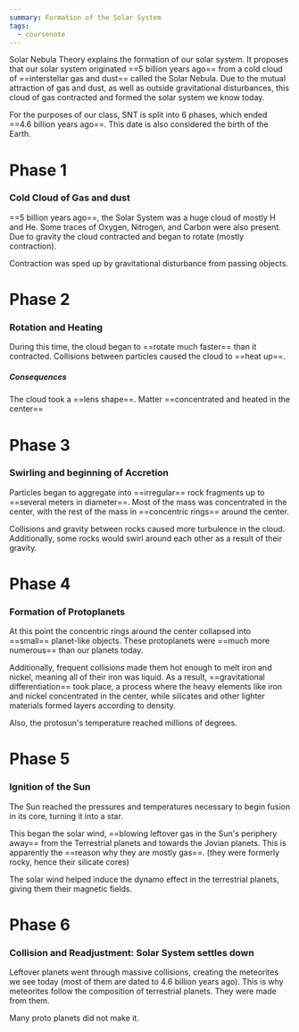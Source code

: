 ```yaml
---
summary: Formation of the Solar System
tags:
  - coursenote
---
```

Solar Nebula Theory explains the formation of our solar system. It proposes that our solar system originated ==5 billion years ago== from a cold cloud of ==interstellar gas and dust== called the Solar Nebula. Due to the mutual attraction of gas and dust, as well as outside gravitational disturbances, this cloud of gas contracted and formed the solar system we know today.

For the purposes of our class, SNT is split into 6 phases, which ended ==4.6 billion years ago==. This date is also considered the birth of the Earth.

# Phase 1
### Cold Cloud of Gas and dust
==5 billion years ago==, the Solar System was a huge cloud of mostly H and He. Some traces of Oxygen, Nitrogen, and Carbon were also present. Due to gravity the cloud contracted and began to rotate (mostly contraction).

Contraction was sped up by gravitational disturbance from passing objects.

# Phase 2
### Rotation and Heating
During this time, the cloud began to ==rotate much faster== than it contracted. Collisions between particles caused the cloud to ==heat up==.

##### Consequences
The cloud took a ==lens shape==.
Matter ==concentrated and heated in the center==

# Phase 3
### Swirling and beginning of Accretion
Particles began to aggregate into ==irregular== rock fragments up to ==several meters in diameter==. Most of the mass was concentrated in the center, with the rest of the mass in ==concentric rings== around the center.

Collisions and gravity between rocks caused more turbulence in the cloud. Additionally, some rocks would swirl around each other as a result of their gravity.

# Phase 4
### Formation of Protoplanets
At this point the concentric rings around the center collapsed into ==small== planet-like objects. These protoplanets were ==much more numerous== than our planets today. 

Additionally, frequent collisions made them hot enough to melt iron and nickel, meaning all of their iron was liquid. As a result, ==gravitational differentiation== took place, a process where the heavy elements like iron and nickel concentrated in the center, while silicates and other lighter materials formed layers according to density.

Also, the protosun's temperature reached millions of degrees.
# Phase 5
### Ignition of the Sun
The Sun reached the pressures and temperatures necessary to begin fusion in its core, turning it into a star. 

This began the solar wind, ==blowing leftover gas in the Sun's periphery away== from the Terrestrial planets and towards the Jovian planets. This is apparently the ==reason why they are mostly gas==. (they were formerly rocky, hence their silicate cores)

The solar wind helped induce the dynamo effect in the terrestrial planets, giving them their magnetic fields.

# Phase 6
### Collision and Readjustment: Solar System settles down
Leftover planets went through massive collisions, creating the meteorites we see today (most of them are dated to 4.6 billion years ago). This is why meteorites follow the composition of terrestrial planets. They were made from them.

Many proto planets did not make it.